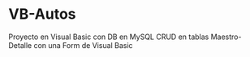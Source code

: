 # VB-Autos
Proyecto en Visual Basic con DB en MySQL
CRUD en tablas Maestro-Detalle con una Form de Visual Basic
